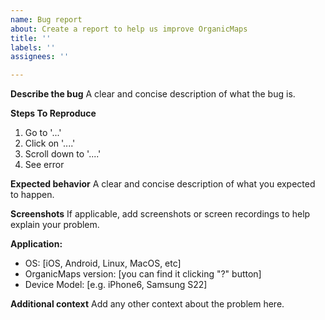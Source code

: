 ```yaml
---
name: Bug report
about: Create a report to help us improve OrganicMaps
title: ''
labels: ''
assignees: ''

---
```


**Describe the bug**
A clear and concise description of what the bug is.

**Steps To Reproduce**
1. Go to '...'
2. Click on '....'
3. Scroll down to '....'
4. See error

**Expected behavior**
A clear and concise description of what you expected to happen.

**Screenshots**
If applicable, add screenshots or screen recordings to help explain your problem.

**Application:**
 - OS: [iOS, Android, Linux, MacOS, etc]
 - OrganicMaps version: [you can find it clicking "?" button]
 - Device Model: [e.g. iPhone6, Samsung S22]

**Additional context**
Add any other context about the problem here.
